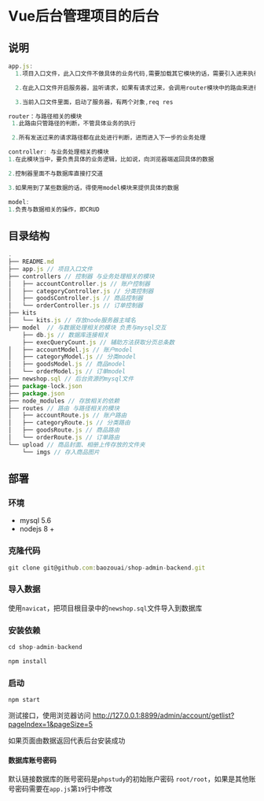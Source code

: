 # Vue后台管理项目的后台

## 说明

```js
app.js:
  1.项目入口文件，此入口文件不做具体的业务代码,需要加载其它模块的话，需要引入进来执行

  2.在此入口文件开启服务器，监听请求，如果有请求过来，会调用router模块中的路由来进行路径的判断，进而进行业务的分发

  3.当前入口文件里面，启动了服务器，有两个对象,req res
```

```js
router：与路径相关的模块
 1.此路由只管路径的判断，不管具体业务的执行

 2.所有发送过来的请求路径都在此处进行判断，进而进入下一步的业务处理
```

```js
controller: 与业务处理相关的模块
1.在此模块当中，要负责具体的业务逻辑，比如说，向浏览器端返回具体的数据

2.控制器里面不与数据库直接打交道

3.如果用到了某些数据的话，得使用model模块来提供具体的数据
```

```js
model:
1.负责与数据相关的操作，即CRUD
```

## 目录结构

```js
.
├── README.md
├── app.js // 项目入口文件
├── controllers // 控制器 与业务处理相关的模块
│   ├── accountController.js // 账户控制器
│   ├── categoryController.js // 分类控制器
│   ├── goodsController.js // 商品控制器
│   └── orderController.js // 订单控制器
├── kits
│   └── kits.js // 存放node服务器主域名
├── model  // 与数据处理相关的模块 负责与mysql交互
    ├── db.js // 数据库连接相关
    ├── execQueryCount.js // 辅助方法获取分页总条数
│   ├── accountModel.js // 账户model
│   ├── categoryModel.js // 分类model
│   ├── goodsModel.js // 商品model
│   └── orderModel.js // 订单model
├── newshop.sql // 后台资源的mysql文件
├── package-lock.json
├── package.json
├── node_modules // 存放相关的依赖
├── routes // 路由 与路径相关的模块
│   ├── accountRoute.js // 账户路由
│   ├── categoryRoute.js // 分类路由
│   ├── goodsRoute.js // 商品路由
│   └── orderRoute.js // 订单路由
└── upload // 商品封面、相册上传存放的文件夹
    └── imgs // 存入商品图片
```

## 部署

### 环境

- mysql 5.6
- nodejs 8 +

### 克隆代码

```js
git clone git@github.com:baozouai/shop-admin-backend.git
```

### 导入数据

使用`navicat`，把项目根目录中的`newshop.sql`文件导入到数据库

### 安装依赖

```js
cd shop-admin-backend

npm install
```

### 启动

```
npm start
```

测试接口，使用浏览器访问 http://127.0.0.1:8899/admin/account/getlist?pageIndex=1&pageSize=5

如果页面由数据返回代表后台安装成功

#### 数据库账号密码

默认链接数据库的账号密码是`phpstudy`的初始账户密码 `root/root`，如果是其他账号密码需要在`app.js`第`19`行中修改



